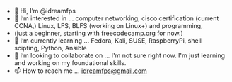 - 👋 Hi, I’m @idreamfps
- 👀 I’m interested in ... computer networking, cisco certification (current CCNA,) Linux, LFS, BLFS (working on Linux+) and programming, </br>
- (just a beginner, starting with freecodecamp.org for now.)
- 🌱 I’m currently learning ... Fedora, Kali, SUSE, RaspberryPi, shell scipting, Python, Ansible
- 💞️ I’m looking to collaborate on ... I'm not sure right now. I'm just learning and working on my foundational skills.
- 📫 How to reach me ... idreamfps@gmail.com 

<!---
idreamfps/idreamfps is a ✨ special ✨ repository because its `README.md` (this file) appears on your GitHub profile.
You can click the Preview link to take a look at your changes.
--->
